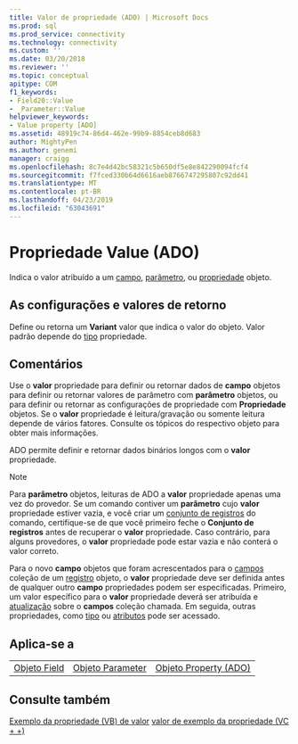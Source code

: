 ```yaml
---
title: Valor de propriedade (ADO) | Microsoft Docs
ms.prod: sql
ms.prod_service: connectivity
ms.technology: connectivity
ms.custom: ''
ms.date: 03/20/2018
ms.reviewer: ''
ms.topic: conceptual
apitype: COM
f1_keywords:
- Field20::Value
- _Parameter::Value
helpviewer_keywords:
- Value property [ADO]
ms.assetid: 48919c74-86d4-462e-99b9-8854ceb8d683
author: MightyPen
ms.author: genemi
manager: craigg
ms.openlocfilehash: 8c7e4d42bc58321c5b650df5e8e842290094fcf4
ms.sourcegitcommit: f7fced330b64d6616aeb8766747295807c92dd41
ms.translationtype: MT
ms.contentlocale: pt-BR
ms.lasthandoff: 04/23/2019
ms.locfileid: "63043691"
---
```

# <a name="value-property-ado"></a>Propriedade Value (ADO)

Indica o valor atribuído a um [campo](../../../ado/reference/ado-api/field-object.md), [parâmetro](../../../ado/reference/ado-api/parameter-object.md), ou [propriedade](../../../ado/reference/ado-api/property-object-ado.md) objeto.
  
## <a name="settings-and-return-values"></a>As configurações e valores de retorno

Define ou retorna um **Variant** valor que indica o valor do objeto. Valor padrão depende do [tipo](../../../ado/reference/ado-api/type-property-ado.md) propriedade.
  
## <a name="remarks"></a>Comentários

Use o **valor** propriedade para definir ou retornar dados de **campo** objetos para definir ou retornar valores de parâmetro com **parâmetro** objetos, ou para definir ou retornar as configurações de propriedade com **Propriedade** objetos. Se o **valor** propriedade é leitura/gravação ou somente leitura depende de vários fatores. Consulte os tópicos do respectivo objeto para obter mais informações.

ADO permite definir e retornar dados binários longos com o **valor** propriedade.
  
> [!NOTE]
> Para **parâmetro** objetos, leituras de ADO a **valor** propriedade apenas uma vez do provedor. Se um comando contiver um **parâmetro** cujo **valor** propriedade estiver vazia, e você criar um [conjunto de registros](../../../ado/reference/ado-api/recordset-object-ado.md) do comando, certifique-se de que você primeiro feche o  **Conjunto de registros** antes de recuperar o **valor** propriedade. Caso contrário, para alguns provedores, o **valor** propriedade pode estar vazia e não conterá o valor correto.
> 
> Para o novo **campo** objetos que foram acrescentados para o [campos](../../../ado/reference/ado-api/fields-collection-ado.md) coleção de um [registro](../../../ado/reference/ado-api/record-object-ado.md) objeto, o **valor** propriedade deve ser definida antes de qualquer outro **campo** propriedades podem ser especificadas. Primeiro, um valor específico para o **valor** propriedade deverá ser atribuída e [atualização](../../../ado/reference/ado-api/update-method.md) sobre o **campos** coleção chamada. Em seguida, outras propriedades, como [tipo](../../../ado/reference/ado-api/type-property-ado.md) ou [atributos](../../../ado/reference/ado-api/attributes-property-ado.md) pode ser acessado.
  
## <a name="applies-to"></a>Aplica-se a
  
||||  
|-|-|-|  
|[Objeto Field](../../../ado/reference/ado-api/field-object.md)|[Objeto Parameter](../../../ado/reference/ado-api/parameter-object.md)|[Objeto Property (ADO)](../../../ado/reference/ado-api/property-object-ado.md)|
  
## <a name="see-also"></a>Consulte também

[Exemplo da propriedade (VB) de valor](../../../ado/reference/ado-api/value-property-example-vb.md)
[valor de exemplo da propriedade (VC + +)](../../../ado/reference/ado-api/value-property-example-vc.md) 
